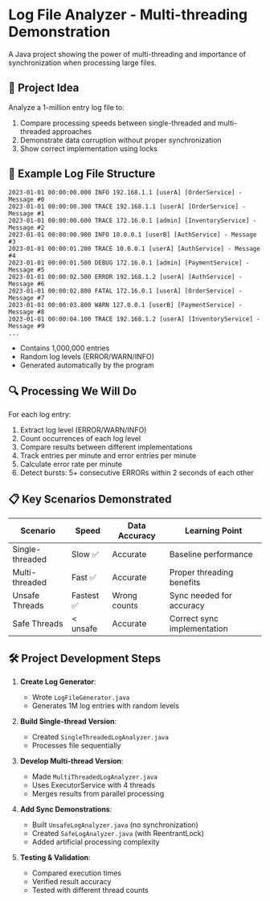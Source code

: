 
# Log File Analyzer - Multi-threading Demonstration

A Java project showing the power of multi-threading and importance of synchronization when processing large files.

## 🎯 Project Idea
Analyze a 1-million entry log file to:
1. Compare processing speeds between single-threaded and multi-threaded approaches
2. Demonstrate data corruption without proper synchronization
3. Show correct implementation using locks

## 📄 Example Log File Structure
```plaintext
2023-01-01 00:00:00.000 INFO 192.168.1.1 [userA] [OrderService] - Message #0
2023-01-01 00:00:00.300 TRACE 192.168.1.1 [userA] [OrderService] - Message #1
2023-01-01 00:00:00.600 TRACE 172.16.0.1 [admin] [InventoryService] - Message #2
2023-01-01 00:00:00.900 INFO 10.0.0.1 [userB] [AuthService] - Message #3
2023-01-01 00:00:01.200 TRACE 10.0.0.1 [userA] [AuthService] - Message #4
2023-01-01 00:00:01.500 DEBUG 172.16.0.1 [admin] [PaymentService] - Message #5
2023-01-01 00:00:02.500 ERROR 192.168.1.2 [userA] [AuthService] - Message #6
2023-01-01 00:00:02.800 FATAL 172.16.0.1 [userA] [OrderService] - Message #7
2023-01-01 00:00:03.800 WARN 127.0.0.1 [userB] [PaymentService] - Message #8
2023-01-01 00:00:04.100 TRACE 192.168.1.2 [userA] [InventoryService] - Message #9
...
```
- Contains 1,000,000 entries
- Random log levels (ERROR/WARN/INFO)
- Generated automatically by the program

## 🔍 Processing We Will Do
For each log entry:
1. Extract log level (ERROR/WARN/INFO)
2. Count occurrences of each log level
3. Compare results between different implementations
4. Track entries per minute and error entries per minute
5. Calculate error rate per minute
6. Detect bursts: 5+ consecutive ERRORs within 2 seconds of each other


## 📋 Key Scenarios Demonstrated
| Scenario | Speed | Data Accuracy | Learning Point |
|----------|-------|---------------|----------------|
| Single-threaded | Slow ✅ | Accurate | Baseline performance |
| Multi-threaded | Fast ✅ | Accurate | Proper threading benefits |
| Unsafe Threads | Fastest ✅ | Wrong counts | Sync needed for accuracy |
| Safe Threads |  < unsafe | Accurate | Correct sync implementation |

## 🛠️ Project Development Steps
1. **Create Log Generator**:
   - Wrote `LogFileGenerator.java`
   - Generates 1M log entries with random levels

2. **Build Single-thread Version**:
   - Created `SingleThreadedLogAnalyzer.java`
   - Processes file sequentially

3. **Develop Multi-thread Version**:
   - Made `MultiThreadedLogAnalyzer.java`
   - Uses ExecutorService with 4 threads
   - Merges results from parallel processing

4. **Add Sync Demonstrations**:
   - Built `UnsafeLogAnalyzer.java` (no synchronization)
   - Created `SafeLogAnalyzer.java` (with ReentrantLock)
   - Added artificial processing complexity

5. **Testing & Validation**:
   - Compared execution times
   - Verified result accuracy
   - Tested with different thread counts

